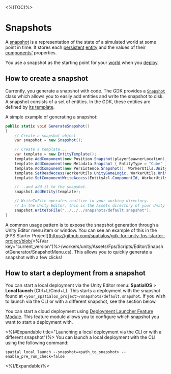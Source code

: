 <%(TOC)%>

# Snapshots

A [snapshot]({{urlRoot}}/reference/glossary#snapshot) is a representation of the state of a simulated world at some point in time. It stores each [persistent]({{urlRoot}}/reference/glossary#persistence) [entity]({{urlRoot}}/reference/glossary#spatialos-entity) and the values of their [components’]({{urlRoot}}/reference/glossary#spatialos-component) properties.

You use a snapshot as the starting point for your [world]({{urlRoot}}/reference/glossary#spatialos-world) when you [deploy]({{urlRoot}}/reference/glossary#deploying).

## How to create a snapshot

Currently, you generate a snapshot with code. The GDK provides a [`Snapshot`]({{urlRoot}}/api/core/snapshot) class which allows you to easily add entities and write the snapshot to disk. A snapshot consists of a set of entities. In the GDK, these entities are defined by [its template]({{urlRoot}}/reference/concepts/entity-templates).

A simple example of generating a snapshot:

```csharp
public static void GenerateSnapshot() 
{
    // Create a snapshot object
    var snapshot = new Snapshot();

    // Create a template...
    var template = new EntityTemplate();
    template.AddComponent(new Position.Snapshot(playerSpawnerLocation), WorkerUtils.UnityGameLogic);
    template.AddComponent(new Metadata.Snapshot { EntityType = "Cube" }, WorkerUtils.UnityGameLogic);
    template.AddComponent(new Persistence.Snapshot(), WorkerUtils.UnityGameLogic);
    template.SetReadAccess(WorkerUtils.UnityGameLogic, WorkerUtils.UnityClient, WorkerUtils.MobileClient);
    template.SetComponentWriteAccess(EntityAcl.ComponentId, WorkerUtils.UnityGameLogic);

    // ..and add it to the snapshot.
    snapshot.AddEntity(template);

    // WriteToFile operates realtive to your working directory.
    // In the Unity Editor, this is the Assets directory of your Unity project.
    snapshot.WriteToFile("../../../snapshots/default.snapshot");
}
```

A common usage pattern is to expose the snapshot generation through a Unity Editor menu item or window. You can see an example of this in the [FPS Starter Project](https://github.com/spatialos/gdk-for-unity-fps-starter-project/blob/<%(Var key="current_version")%>/workers/unity/Assets/Fps/Scripts/Editor/SnapshotGenerator/SnapshotMenu.cs). This allows you to quickly generate a snapshot with a few clicks!

## How to start a deployment from a snapshot

You can start a local deployment via the Unity Editor menu: **SpatialOS** > **Local launch** (Ctrl+L/Cmd+L). This starts a deployment with the snapshot found at `<your_spatialos_project>/snapshots/default.snapshot`. If you wish to launch via the CLI or with a different snapshot, see the section below.

You can start a cloud deployment using [Deployment Launcher Feature Module]({{urlRoot}}/modules/deployment-launcher/overview). This feature module allows you to configure which snapshot you want to start a deployment with.

<%(#Expandable title="Launching a local deployment via the CLI or with a different snapshot")%>
You can launch a local deployment with the CLI using the following command:

```text
spatial local launch --snapshot=<path_to_snapshot> --enable_pre_run_check=false
```

<%(/Expandable)%>
